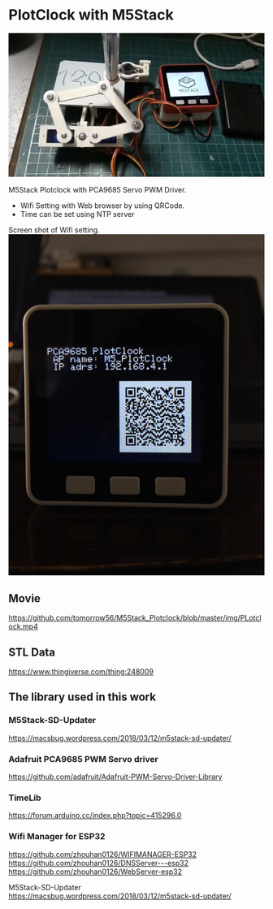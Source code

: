 # PlotClock with M5Stack

![M5PlotClock](./img/PlotClock.jpg)

M5Stack Plotclock with PCA9685 Servo PWM Driver.

- Wifi Setting with Web browser by using QRCode.
- Time can be set using NTP server

Screen shot of Wifi setting.
![Wifi Setting](./img/QRCode.jpg)


## Movie
https://github.com/tomorrow56/M5Stack_Plotclock/blob/master/img/PLotclock.mp4

## STL Data
https://www.thingiverse.com/thing:248009

## The library used in this work

### M5Stack-SD-Updater
https://macsbug.wordpress.com/2018/03/12/m5stack-sd-updater/

### Adafruit PCA9685 PWM Servo driver
https://github.com/adafruit/Adafruit-PWM-Servo-Driver-Library

### TimeLib
https://forum.arduino.cc/index.php?topic=415296.0

### Wifi Manager for ESP32
https://github.com/zhouhan0126/WIFIMANAGER-ESP32
https://github.com/zhouhan0126/DNSServer---esp32
https://github.com/zhouhan0126/WebServer-esp32

M5Stack-SD-Updater
https://macsbug.wordpress.com/2018/03/12/m5stack-sd-updater/
